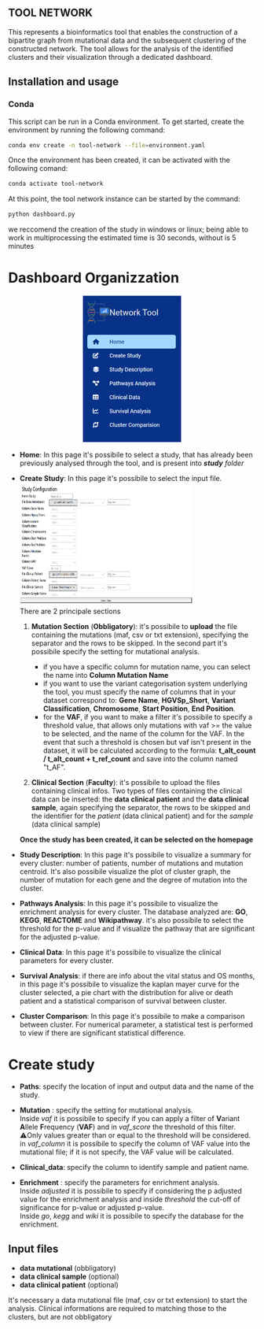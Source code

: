 ## TOOL NETWORK

This represents a bioinformatics tool that enables the construction of a bipartite graph from mutational data and the subsequent clustering of the constructed network. 
The tool allows for the analysis of the identified clusters and their visualization through a dedicated dashboard.

## Installation and usage
### Conda
This script can be run in a Conda environment. To get started, create the environment by running the following command:

```bash
conda env create -n tool-network --file=environment.yaml
```

Once the environment has been created, it can be activated with the following comand:

```bash
conda activate tool-network
```

At this point, the tool network instance can be started by the command:

```bash
python dashboard.py
```

we reccomend the creation of the study in windows or linux; being able to work in multiprocessing the estimated time is 30 seconds, without is 5 minutes


# Dashboard Organizzation
<div align="center">
<img src="./images/Pages_dashboard.png" alt = "Pages Dashboard" width=200>
</div>

* **Home**: In this page it's possibile to select a study, that has already been previously analysed through the tool, and is present into ***study** folder*
* **Create Study**: In this page it's possibile to select the input file. <img src="./images/Created_Study.png" alt = "Pages Dashboard" width=350 height = 250> <br>
There are 2 principale sections
    1. **Mutation Section** (**Obbligatory**): it's possibile to **upload** the file containing the mutations (maf, csv or txt extension), specifying the separator and the rows to be skipped. In the second part it's possibile specify the setting for mutational analysis.
        - if you have a specific column for mutation name, you can select the name into **Column Mutation Name**
        - if you want to use the variant categorisation system underlying the tool, you must specify the name of columns  that in your dataset correspond to: **Gene Name**, **HGVSp_Short**, **Variant Classification**, **Chromosome**, **Start Position**, **End Position**.
        - for the **VAF**, if you want to make a filter it's possibile to specify a threshold value, that allows only mutations with vaf >= the value to be selected, and the name of the column for the VAF. In the event that such a threshold is chosen but vaf isn't present in the dataset, it will be calculated according to the formula: **t_alt_count / t_alt_count + t_ref_count** and save into the column named "t_AF".

    2. **Clinical Section** (**Faculty**): it's possibile to upload the files containing clinical infos. Two types of files containing the clinical data can be inserted: the **data clinical patient** and the **data clinical sample**, again specifying the separator, the rows to be skipped and the identifier for the *patient* (data clinical  patient) and for the *sample* (data clinical sample)

    **Once the study has been created, it can be selected on the homepage**


* **Study Description**: In this page it's possibile to visualize a summary for every cluster: number of patients, number of mutations and mutation centroid. It's also possibile visualize the plot of cluster graph, the number of mutation for each gene and the degree of mutation into the cluster.

* **Pathways Analysis**: In this page it's possibile to visualize the enrichment analysis for every cluster. The database analyzed are: **GO**, **KEGG**, **REACTOME** and **Wikipathway**. it's also possibile to select the threshold for the p-value and if visualize the pathway that are significant for the adjusted p-value.

* **Clinical Data**: In this page it's possibile to visualize the clinical parameters for every cluster.

* **Survival Analysis**: if there are info about the vital status and OS months, in this page it's possibile to visualize the kaplan mayer curve for the cluster selected, a pie chart with the distribution for alive or death patient and a statistical comparison of survival between cluster.

* **Cluster Comparison**: In this page it's possibile to make a comparison between cluster. For numerical parameter, a statistical test is performed to view if there are significant statistical difference.


# Create study 

* **Paths**: specify the location of input and output data and the name of the study. <br>
* **Mutation** : specify the setting for mutational analysis. <br> Inside *vaf* it is possibile to specify if you can apply a filter of **V**ariant **A**llele **F**requency (**VAF**) and in *vaf_score* the threshold of this filter. ⚠️Only values greater than or equal to the threshold will be considered. <br>
in *vaf_column* it is possibile to specify the column of VAF value into the mutational file; if it is not specify, the VAF value will be calculated.
* **Clinical_data**: specify the column to identify sample and patient name. <br>

* **Enrichment** : specify the parameters for enrichment analysis. <br> Inside *adjusted* it is possibile to specify if considering the p adjusted value for the enrichment analysis and inside *threshold* the cut-off of significance for p-value or adjusted p-value. <br> Inside *go*, *kegg* and *wiki* it is possibile to specify the database for the enrichment. <br>
## Input files
- **data mutational** (obbligatory)
- **data clinical sample** (optional)
- **data clinical patient** (optional)

It's necessary a data mutational file (maf, csv or txt extension) to start the analysis. 
Clinical informations are required to matching those to the clusters, but are not obbligatory
